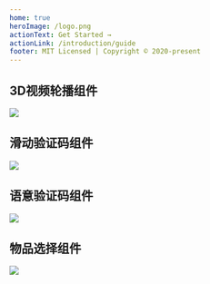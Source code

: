 ```yaml
---
home: true
heroImage: /logo.png
actionText: Get Started →
actionLink: /introduction/guide
footer: MIT Licensed | Copyright © 2020-present
---
```


<div class="features">
  <div class="feature">
    <h2>3D视频轮播组件</h2>
    <img src="/carousel.jpg">
  </div>
  <div class="feature">
    <h2>滑动验证码组件</h2>
    <img src="/slidecode.png">
  </div>
  <div class="feature">
    <h2>语意验证码组件</h2>
    <img src="/idiomcode.png">
  </div>
  <div class="feature">
    <h2>物品选择组件</h2>
    <img src="/skuitems.png">
  </div>
</div>
